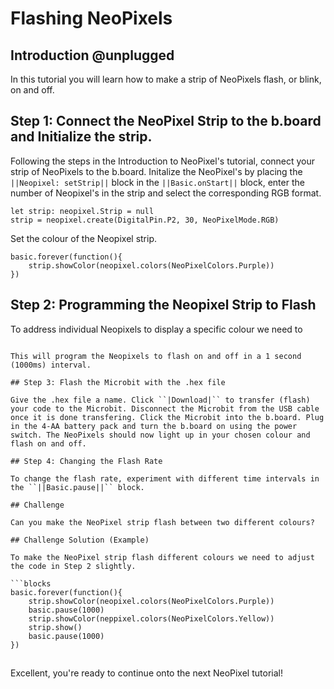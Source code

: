 # Flashing NeoPixels

## Introduction @unplugged

In this tutorial you will learn how to make a strip of NeoPixels flash, or blink, on and off.

## Step 1: Connect the NeoPixel Strip to the b.board and Initialize the strip.

Following the steps in the Introduction to NeoPixel's tutorial, connect your strip of NeoPixels to the b.board. Initalize the NeoPixel's by placing the ``||Neopixel: setStrip||`` block in the ``||Basic.onStart||`` block, enter the number of Neopixel's in the strip and select the corresponding RGB format. 

```blocks
let strip: neopixel.Strip = null
strip = neopixel.create(DigitalPin.P2, 30, NeoPixelMode.RGB)
```

Set the colour of the Neopixel strip. 

```blocks
basic.forever(function(){
    strip.showColor(neopixel.colors(NeoPixelColors.Purple))
})
```

## Step 2: Programming the Neopixel Strip to Flash 

To address individual Neopixels to display a specific colour we need to 
```

This will program the Neopixels to flash on and off in a 1 second (1000ms) interval.

## Step 3: Flash the Microbit with the .hex file

Give the .hex file a name. Click ``|Download|`` to transfer (flash) your code to the Microbit. Disconnect the Microbit from the USB cable once it is done transfering. Click the Microbit into the b.board. Plug in the 4-AA battery pack and turn the b.board on using the power switch. The NeoPixels should now light up in your chosen colour and flash on and off.

## Step 4: Changing the Flash Rate

To change the flash rate, experiment with different time intervals in the ``||Basic.pause||`` block.

## Challenge

Can you make the NeoPixel strip flash between two different colours?

## Challenge Solution (Example)

To make the NeoPixel strip flash different colours we need to adjust the code in Step 2 slightly. 

```blocks
basic.forever(function(){
    strip.showColor(neopixel.colors(NeoPixelColors.Purple))
    basic.pause(1000)
    strip.showColor(neppixel.colors(NeoPixelColors.Yellow))
    strip.show()
    basic.pause(1000)
})
```
## 
Excellent, you're ready to continue onto the next NeoPixel tutorial!
